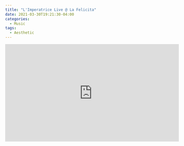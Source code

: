 ```yaml
---
title: "L'Imperatrice Live @ La Felicita"
date: 2021-03-30T19:21:30-04:00
categories:
  - Music
tags:
  - Aesthetic
---
```

<iframe width="560" height="315" src="https://www.youtube-nocookie.com/embed/PmC9FsfUzy0?controls=0" title="YouTube video player" frameborder="0" allow="accelerometer; autoplay; clipboard-write; encrypted-media; gyroscope; picture-in-picture" allowfullscreen></iframe>